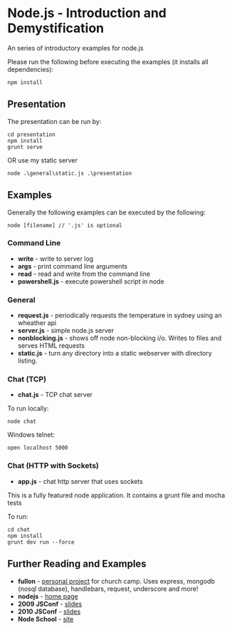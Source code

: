 # Node.js - Introduction and Demystification

An series of introductory examples for node.js

Please run the following before executing the examples (it installs all dependencies):

```
npm install
```

## Presentation

The presentation can be run by:

```
cd presentation
npm install
grunt serve
```

OR use my static server

```
node .\general\static.js .\presentation
```

## Examples

Generally the following examples can be executed by the following:

```
node [filename] // '.js' is optional
```

### Command Line

* **write** - write to server log
* **args** - print command line arguments
* **read** - read and write from the command line
* **powershell.js** - execute powershell script in node

### General

* **request.js** - periodically requests the temperature in sydney using an wheather api
* **server.js** - simple node.js server
* **nonblocking.js** - shows off node non-blocking i/o. Writes to files and serves HTML requests
* **static.js** - turn any directory into a static webserver with directory listing.

### Chat (TCP)

* **chat.js** - TCP chat server

To run locally:

```
node chat
```

Windows telnet:

```
open localhost 5000
```

### Chat (HTTP with Sockets)

* **app.js** - chat http server that uses sockets

This is a fully featured node application. It contains a grunt file and mocha tests

To run:

```
cd chat
npm install
grunt dev run --force
```

## Further Reading and Examples

* **fullon** - [personal project](https://github.com/alexreardon/fullon) for church camp. Uses express, mongodb (nosql database), handlebars, request, underscore and more!
* **nodejs** - [home page](http://nodejs.org/about/)
* **2009 JSConf** - [slides](http://s3.amazonaws.com/four.livejournal/20091117/jsconf.pdf)
* **2010 JSConf** - [slides](http://nodejs.org/jsconf2010.pdf)
* **Node School** - [site](http://nodeschool.io/)